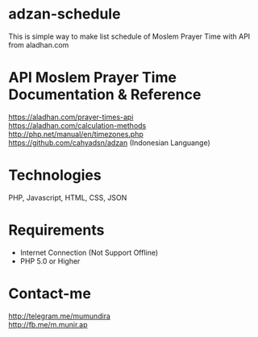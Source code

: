 # adzan-schedule
This is simple way to make list schedule of  Moslem Prayer Time with API from aladhan.com

# API Moslem Prayer Time Documentation & Reference
https://aladhan.com/prayer-times-api <br>
https://aladhan.com/calculation-methods <br>
http://php.net/manual/en/timezones.php <br>
https://github.com/cahyadsn/adzan (Indonesian Languange)

# Technologies
PHP, Javascript, HTML, CSS, JSON

# Requirements
- Internet Connection (Not Support Offline) <br>
- PHP 5.0 or Higher 

# Contact-me
http://telegram.me/mumundira <br>
http://fb.me/m.munir.ap<br>



